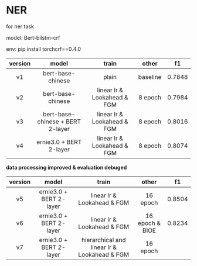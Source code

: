 # NER
for ner task

model: Bert-bilstm-crf

env: pip install torchcrf==0.4.0
    
| version | model | train | other | f1 |
|:--------:|:-----------:|:-----------:|:-----------:|:-----------:|
| v1 | bert-base-chinese | plain | baseline | 0.7848 |
| v2 | bert-base-chinese | linear lr & Lookahead & FGM | 8 epoch | 0.7984 |
| v3 | bert-base-chinese + BERT 2-layer | linear lr & Lookahead & FGM | 8 epoch | 0.8016 |
| v4 | ernie3.0 + BERT 2-layer | linear lr & Lookahead & FGM | 8 epoch | 0.8074 |

********data processing improved & evaluation debuged********


| version | model | train | other | f1 |
|:--------:|:-----------:|:-----------:|:-----------:|:-----------:|
| v5 | ernie3.0 + BERT 2-layer | linear lr & Lookahead & FGM | 16 epoch | 0.8504 |
| v6 | ernie3.0 + BERT 2-layer | linear lr & Lookahead & FGM | 16 epoch & BIOE | 0.8234 |
| v7 | ernie3.0 + BERT 2-layer | hierarchical and linear lr & Lookahead & FGM | 16 epoch |  |
